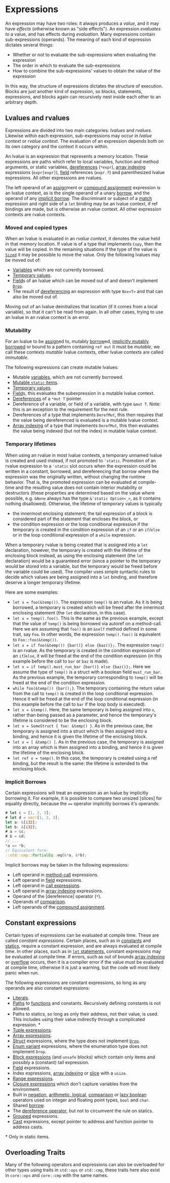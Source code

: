 # Expressions

An expression may have two roles: it always produces a *value*, and it may have
*effects* (otherwise known as "side effects"). An expression *evaluates to* a
value, and has effects during *evaluation*. Many expressions contain
sub-expressions (operands). The meaning of each kind of expression dictates
several things:

* Whether or not to evaluate the sub-expressions when evaluating the expression
* The order in which to evaluate the sub-expressions
* How to combine the sub-expressions' values to obtain the value of the
  expression

In this way, the structure of expressions dictates the structure of execution.
Blocks are just another kind of expression, so blocks, statements, expressions,
and blocks again can recursively nest inside each other to an arbitrary depth.

## Lvalues and rvalues

Expressions are divided into two main categories: _lvalues_ and _rvalues_.
Likewise within each expression, sub-expressions may occur in _lvalue context_
or _rvalue context_. The evaluation of an expression depends both on its own
category and the context it occurs within.

An lvalue is an expression that represents a memory location. These expressions
are paths which refer to local variables, function and method arguments, or
static variables, [dereferences]&nbsp;(`*expr`), [array indexing] expressions
(`expr[expr]`), [field] references (`expr.f`) and parenthesized lvalue
expressions. All other expressions are rvalues.

The left operand of an [assign]ment or [compound assignment] expression is an
lvalue context, as is the single operand of a unary [borrow], and the operand
of any [implicit borrow](#implicit-borrows). The discriminant or subject of a
[match] expression and right side of a `let` binding may be an lvalue context,
if ref bindings are made, but is otherwise an rvalue context. All other
expression contexts are rvalue contexts.

### Moved and copied types

When an lvalue is evaluated in an _rvalue context_, it denotes the value held
_in_ that memory location. If value is of a type that implements `Copy`, then
the value will be copied. In the remaining situations if the type of the value
is [`Sized`](the-sized-trait.html) it may be possible to move the value. Only
the following lvalues may be moved out of:

* [Variables](variables.html) which are not currently borrowed.
* [Temporary values](#temporary-lifetimes).
* [Field]s of an lvalue which can be moved out of and
  doesn't implement [`Drop`](the-drop-trait.html).
* The result of [dereferencing] an expression with type `Box<T>` and that can
  also be moved out of.

Moving out of an lvalue deinitializes that location (if it comes from a local
variable), so that it can't be read from again. In all other cases, trying to
use an lvalue in an rvalue context is an error.

### Mutability

For an lvalue to be [assign]ed to, mutably [borrow]ed,
[implicitly mutably borrowed](#implicit-borrows)
or bound to a pattern containing `ref mut` it must be _mutable_, we call these
contexts _mutable_ lvalue contexts, other lvalue contexts are called
_immutable_.

The following expressions can create mutable lvalues:

* Mutable [variables](variables.html), which are not currently borrowed.
* [Mutable `static` items](items/static-items.html#mutable-statics).
* [Temporary values](#temporary-lifetimes).
* [Field]s, this evaluates the subexpression in a mutable lvalue context.
* [Dereferences] of a `*mut T` pointer.
* Dereference of a variable, or field of a variable, with type `&mut T`. Note:
  this is an exception to the requirement for the next rule.
* Dereferences of a type that implements `DerefMut`, this then requires that
  the value being dereferenced is evaluated is a mutable lvalue context.
* [Array indexing] of a type that implements `DerefMut`, this
  then evaluates the value being indexed (but not the index) in mutable lvalue
  context.

### Temporary lifetimes

When using an rvalue in most lvalue contexts, a temporary unnamed lvalue is
created and used instead, if not promoted to `'static`. Promotion of an
rvalue expression to a `'static` slot occurs when the expression could be
written in a constant, borrowed, and dereferencing that borrow where the
expression was the originally written, without changing the runtime behavior.
That is, the promoted expression can be evaluated at compile-time and the
resulting value does not contain interior mutability or destructors (these
properties are determined based on the value where possible, e.g. `&None`
always has the type `&'static Option<_>`, as it contains nothing disallowed).
Otherwise, the lifetime of temporary values is typically 

- the innermost enclosing statement; the tail expression of a block is 
  considered part of the statement that encloses the block, or
- the condition expression or the loop conditional expression if the 
  temporary is created in the condition expression of an `if` or an `if`/`else`
  or in the loop conditional expression of a `while` expression.

When a temporary rvalue is being created that is assigned into a `let`
declaration, however, the temporary is created with the lifetime of the
enclosing block instead, as using the enclosing statement (the `let`
declaration) would be a guaranteed error (since a pointer to the temporary
would be stored into a variable, but the temporary would be freed before the
variable could be used). The compiler uses simple syntactic rules to decide
which values are being assigned into a `let` binding, and therefore deserve a
longer temporary lifetime.

Here are some examples:

- `let x = foo(&temp())`. The expression `temp()` is an rvalue. As it
  is being borrowed, a temporary is created which will be freed after
  the innermost enclosing statement (the `let` declaration, in this case).
- `let x = temp().foo()`. This is the same as the previous example,
  except that the value of `temp()` is being borrowed via autoref on a
  method-call. Here we are assuming that `foo()` is an `&self` method
  defined in some trait, say `Foo`. In other words, the expression
  `temp().foo()` is equivalent to `Foo::foo(&temp())`.
- `let x = if foo(&temp()) {bar()} else {baz()};`. The expression `temp()` is
  an rvalue. As the temporary is created in the condition expression
  of an `if`/`else`, it will be freed at the end of the condition expression
  (in this example before the call to `bar` or `baz` is made).
- `let x = if temp().must_run_bar {bar()} else {baz()};`. 
  Here we assume the type of `temp()` is a struct with a boolean field
  `must_run_bar`. As the previous example, the temporary corresponding to
  `temp()` will be freed at the end of the condition expression.
- `while foo(&temp()) {bar();}`. The temporary containing the return value from
  the call to `temp()` is created in the loop conditional expression. Hence it
  will be freed at the end of the loop conditional expression (in this example
  before the call to `bar` if the loop body is executed).
- `let x = &temp()`. Here, the same temporary is being assigned into
  `x`, rather than being passed as a parameter, and hence the
  temporary's lifetime is considered to be the enclosing block.
- `let x = SomeStruct { foo: &temp() }`. As in the previous case, the
  temporary is assigned into a struct which is then assigned into a
  binding, and hence it is given the lifetime of the enclosing block.
- `let x = [ &temp() ]`. As in the previous case, the
  temporary is assigned into an array which is then assigned into a
  binding, and hence it is given the lifetime of the enclosing block.
- `let ref x = temp()`. In this case, the temporary is created using a ref binding,
  but the result is the same: the lifetime is extended to the enclosing block.

### Implicit Borrows

Certain expressions will treat an expression as an lvalue by implicitly
borrowing it. For example, it is possible to compare two unsized [slices] for
equality directly, because the `==` operator implicitly borrows it's operands:

```rust
# let c = [1, 2, 3];
# let d = vec![1, 2, 3];
let a: &[i32];
let b: &[i32];
# a = &c;
# b = &d;
// ...
*a == *b;
// Equivalent form:
::std::cmp::PartialEq::eq(&*a, &*b);
```

Implicit borrows may be taken in the following expressions:

* Left operand in [method-call] expressions.
* Left operand in [field] expressions.
* Left operand in [call expressions].
* Left operand in [array indexing] expressions.
* Operand of the [dereference] operator (`*`).
* Operands of [comparison].
* Left operands of the [compound assignment].

## Constant expressions

Certain types of expressions can be evaluated at compile time. These are called
_constant expressions_. Certain places, such as in
[constants](items/constant-items.html) and [statics](items/static-items.html),
require a constant expression, and are always evaluated at compile time. In
other places, such as in [`let` statements](statements.html#let-statements),
constant expressions may be evaluated at compile time. If errors, such as out
of bounds [array indexing] or [overflow] occurs,
then it is a compiler error if the value must be evaluated at compile time,
otherwise it is just a warning, but the code will most likely panic when run.

The following expressions are constant expressions, so long as any operands are
also constant expressions:

* [Literals].
* [Paths] to [functions](items/functions.html) and constants.
  Recursively defining constants is not allowed.
* Paths to statics, so long as only their address, not their value, is used.
  This includes using their value indirectly through a complicated expression.
  \*
* [Tuple expressions].
* [Array expressions].
* [Struct] expressions, where the type does not implement [`Drop`](the-drop-trait.html).
* [Enum variant] expressions, where the enumeration type does not implement `Drop`.
* [Block expressions]&nbsp;(and `unsafe` blocks) which contain  only items and
  possibly a (constant) tail expression.
* [Field] expressions.
* Index expressions, [array indexing] or [slice] with a `usize`.
* [Range expressions].
* [Closure expressions] which don't capture variables from the environment.
* Built in [negation], [arithmetic, logical], [comparison] or [lazy boolean]
  operators used on integer and floating point types, `bool` and `char`.
* Shared [borrow].
* The [dereference operator], but not to circumvent the rule on statics.
* [Grouped] expressions.
* [Cast] expressions, except pointer to address and
  function pointer to address casts.

\* Only in static items.

## Overloading Traits

Many of the following operators and expressions can also be overloaded for
other types using traits in `std::ops` or `std::cmp`, these traits here also
exist in `core::ops` and `core::cmp` with the same names.

[block expressions]:    expressions/block-expr.html
[call expressions]:     expressions/call-expr.html
[closure expressions]:  expressions/closure-expr.html
[enum variant]:         expressions/enum-variant-expr.html
[field]:                expressions/field-expr.html
[literals]:             expressions/literal-expr.html
[match]:                expressions/match-expr.html
[method-call]:          expressions/method-call-expr.html
[paths]:                expressions/path-expr.html
[range expressions]:    expressions/range-expr.html
[struct]:               expressions/struct-expr.html
[tuple expressions]:    expressions/tuple-expr.html

[array expressions]:    expressions/array-expr.html
[array indexing]:       expressions/array-expr.html#array-and-slice-indexing-expressions

[arithmetic, logical]:  expressions/operator-expr.html#arithmetic-and-logical-binary-operators
[assign]:               expressions/operator-expr.html#assignment-expressions
[borrow]:               expressions/operator-expr.html#borrow-operators
[cast]:                 expressions/operator-expr.html#type-cast-expressions
[comparison]:           expressions/operator-expr.html#comparison-operators
[compound assignment]:  expressions/operator-expr.html#compound-assignment-expressions
[dereferences]:         expressions/operator-expr.html#the-dereference-operator
[dereferencing]:        expressions/operator-expr.html#the-dereference-operator
[dereference operator]: expressions/operator-expr.html#the-dereference-operator
[grouped]:              expressions/operator-expr.html#grouped-expressions
[lazy boolean]:         expressions/operator-expr.html#lazy-boolean-operators
[negation]:             expressions/operator-expr.html#negation-operators
[overflow]:             expressions/operator-expr.html#overflow

[slice]:                types.html#array-and-slice-types

